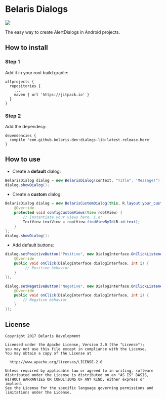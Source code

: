 # Belaris Dialogs

[![](https://jitpack.io/v/belaris-dev/dialogs-lib.svg)](https://jitpack.io/#belaris-dev/dialogs-lib)

The easy way to create AlertDialogs in Android projects.

## How to install

### Step 1

Add it in your root build.gradle:

```Gradle
allprojects {
  repositories {
    ...
    maven { url 'https://jitpack.io' }
  }
}
```

### Step 2

Add the dependecy:

```Gradle
dependencies {
  compile 'com.github.belaris-dev:dialogs-lib:latest.release.here'
}
```

## How to use

* Create a **default** dialog:

```java
BelarisDialog dialog = new BelarisDialog(context, "Title", "Message!");
dialog.showDialog();
```

* Create a **custom** dialog:

```java
BelarisDialog dialog = new BelarisCustomDialog(this, R.layout.your_custom_dialog_layout) {
    @Override
    protected void configCustomViews(View rootView) {
        // Instantiate your views here. i.e:
        TextView textView = rootView.findViewById(R.id.text);
    }
};
dialog.showDialog();
```

* Add default buttons:

```java
dialog.setPositiveButton("Positive", new DialogInterface.OnClickListener() {
    @Override
    public void onClick(DialogInterface dialogInterface, int i) {
         // Positive behavior
    }
});

dialog.setNegativeButton("Negative", new DialogInterface.OnClickListener() {
    @Override
    public void onClick(DialogInterface dialogInterface, int i) {
        // Negative behavior
    }
});
```


## License

```
Copyright 2017 Belaris Development

Licensed under the Apache License, Version 2.0 (the "License");
you may not use this file except in compliance with the License.
You may obtain a copy of the License at

  http://www.apache.org/licenses/LICENSE-2.0

Unless required by applicable law or agreed to in writing, software
distributed under the License is distributed on an "AS IS" BASIS,
WITHOUT WARRANTIES OR CONDITIONS OF ANY KIND, either express or implied.
See the License for the specific language governing permissions and
limitations under the License.
```
